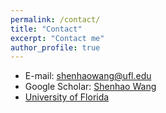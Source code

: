 ```yaml
---
permalink: /contact/
title: "Contact"
excerpt: "Contact me"
author_profile: true
---
```


* E-mail: shenhaowang@ufl.edu
* Google Scholar: [Shenhao Wang](https://scholar.google.com/citations?user=01AmQ8wAAAAJ&hl=en&oi=ao)
* [University of Florida](https://dcp.ufl.edu/urp/people_wang_s/)
